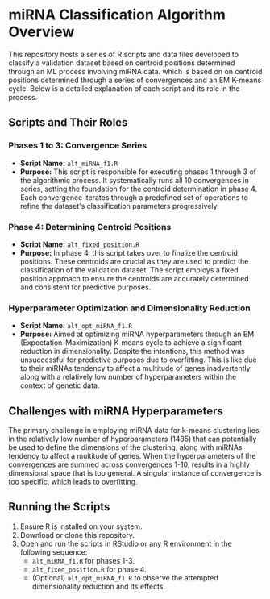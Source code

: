 # miRNA Classification Algorithm Overview

This repository hosts a series of R scripts and data files developed to classify a validation dataset based on centroid positions determined through an ML process involving miRNA data. which is based on on centroid positions determined through a series of convergences and an EM K-means cycle. Below is a detailed explanation of each script and its role in the process.

## Scripts and Their Roles

### Phases 1 to 3: Convergence Series

- **Script Name:** `alt_miRNA_f1.R`
- **Purpose:** This script is responsible for executing phases 1 through 3 of the algorithmic process. It systematically runs all 10 convergences in series, setting the foundation for the centroid determination in phase 4. Each convergence iterates through a predefined set of operations to refine the dataset's classification parameters progressively.

### Phase 4: Determining Centroid Positions

- **Script Name:** `alt_fixed_position.R`
- **Purpose:** In phase 4, this script takes over to finalize the centroid positions. These centroids are crucial as they are used to predict the classification of the validation dataset. The script employs a fixed position approach to ensure the centroids are accurately determined and consistent for predictive purposes.

### Hyperparameter Optimization and Dimensionality Reduction

- **Script Name:** `alt_opt_miRNA_f1.R`
- **Purpose:** Aimed at optimizing miRNA hyperparameters through an EM (Expectation-Maximization) K-means cycle to achieve a significant reduction in dimensionality. Despite the intentions, this method was unsuccessful for predictive purposes due to overfitting. This is like due to their miRNAs tendency to affect a multitude of genes inadvertently along with a relatively low number of hyperparameters within the context of genetic data.

## Challenges with miRNA Hyperparameters

The primary challenge in employing miRNA data for k-means clustering lies in the relatively low number of hyperparameters (1485) that can potentially be used to define the dimensions of the clustering, along with miRNAs tendency to affect a multitude of genes. When the hyperparameters of the convergences are summed across convergences 1-10, results in a highly dimensional space that is too general. A singular instance of convergence is too specific, which leads to overfitting.

## Running the Scripts

1. Ensure R is installed on your system.
2. Download or clone this repository.
3. Open and run the scripts in RStudio or any R environment in the following sequence:
   - `alt_miRNA_f1.R` for phases 1-3.
   - `alt_fixed_position.R` for phase 4.
   - (Optional) `alt_opt_miRNA_f1.R` to observe the attempted dimensionality reduction and its effects.


